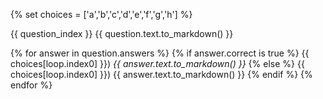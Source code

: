 <!-- {% if question.title is none %}
## Question {{ question_index }} (points: {{ question.points }})
{% else %}
## Question {{ question_index }}: {{ question.title.to_markdown() }} (points: {{ question.points }})
{% endif %}
{{ question.text.to_markdown() }}
-->

{% set choices = ['a','b','c','d','e','f','g','h'] %}

{{ question_index }} {{ question.text.to_markdown() }}

{% for answer in question.answers %}
{% if answer.correct is true %}
{{ choices[loop.index0] }}) *{{ answer.text.to_markdown() }}*
{% else %}
{{ choices[loop.index0] }}) {{ answer.text.to_markdown() }}
{% endif %}
{% endfor %}

